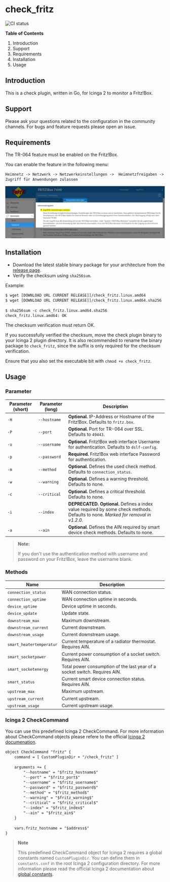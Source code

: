 # check_fritz

![CI status](https://travis-ci.org/mcktr/check_fritz.svg?branch=master)

**Table of Contents**

1. Introduction
2. Support
3. Requirements
4. Installation
5. Usage

## Introduction

This is a check plugin, written in Go, for Icinga 2 to monitor a Fritz!Box.

## Support

Please ask your questions related to the configuration in the community channels. For bugs and feature requests 
please open an issue. 

## Requirements

The TR-064 feature must be enabled on the Fritz!Box.

You can enable the feature in the following menu:

```
Heimnetz -> Netzwerk -> Netzwerkeinstellungen ->  Heimnetzfreigaben -> Zugriff für Anwendungen zulassen
```

![Fritz!Box configuration](doc/images/fritzbox-configuration-tr064.png)

## Installation

* Download the latest stable binary package for your architecture from the [release page](https://github.com/mcktr/check_fritz/releases).
* Verify the checksum using `sha256sum`.

Example:

```
$ wget [DOWNLOAD URL CURRENT RELEASE]]/check_fritz.linux.amd64
$ wget [DOWNLOAD URL CURRENT RELEASE]]/check_fritz.linux.amd64.sha256

$ sha256sum -c check_fritz.linux.amd64.sha256
check_fritz.linux.amd64: OK
```

The checksum verification must return OK.

If you successfully verified the checksum, move the check plugin binary to your Icinga 2 plugin directory. It is also 
recommended to rename the binary package to `check_fritz`, since the suffix is only required for the checksum verification.

Ensure that you also set the executable bit with `chmod +x check_fritz`.

## Usage

### Parameter

| Parameter (short) | Parameter (long) | Description                                                                                                                           |
|-------------------|------------------|---------------------------------------------------------------------------------------------------------------------------------------|
| `-H`              | `--hostname`     | **Optional.** IP-Address or Hostname of the Fritz!Box. Defaults to `fritz.box`.                                                       |
| `-P`              | `--port`         | **Optional.** Port for TR-064 over SSL. Defaults to `49443`.                                                                          |
| `-u`              | `--username`     | **Optional.** Fritz!Box web interface Username for authentication. Defaults to `dslf-config`.                                         |
| `-p`              | `--password`     | **Required.** Fritz!Box web interface Password for authentication.                                                                    |
| `-m`              | `--method`       | **Optional.** Defines the used check method. Defaults to `connection_status`.                                                         |
| `-w`              | `--warning`      | **Optional.** Defines a warning threshold. Defaults to none.                                                                          |
| `-c`              | `--critical`     | **Optional.** Defines a critical threshold. Defaults to none.                                                                         |
| `-i`              | `--index`        | **DEPRECATED.** **Optional.** Defines a index value required by some check methods. Defaults to none. _Marked for removal in v1.2.0._ |
| `-a`              | `--ain`          | **Optional.** Defines the AIN required by smart device check methods. Defaults to none.                                               |

> **Note:**
>
> If you don't use the authentication method with username and password on your Fritz!Box, leave the username blank.


### Methods

| Name                     | Description                                                                 |
|--------------------------|-----------------------------------------------------------------------------|
| `connection_status`      | WAN connection status.                                                      |
| `connection_uptime`      | WAN connection uptime in seconds.                                           |
| `device_uptime`          | Device uptime in seconds.                                                   |
| `device_update`          | Update state.                                                               |
| `downstream_max`         | Maximum downstream.                                                         |
| `downstream_current`     | Current downstream.                                                         |
| `downstream_usage`       | Current downstream usage.                                                   |
| `smart_heatertemperatur` | Current temperature of a radiator thermostat. Requires AIN.                 |
| `smart_socketpower`      | Current power consumption of a socket switch. Requires AIN.                 |
| `smart_socketenergy`     | Total power consumption of the last year of a socket switch.  Requires AIN. |
| `smart_status`           | Current smart device connection status. Requires AIN.                       |
| `upstream_max`           | Maximum upstream.                                                           |
| `upstream_current`       | Current upstream.                                                           |
| `upstream_usage`         | Current upstream usage.                                                     |

### Icinga 2 CheckCommand

You can use this predefined Icinga 2 CheckCommand. For more information about CheckCommand objects please refere to 
the official [Icinga 2 documenation](https://icinga.com/docs/icinga2/latest/). 

```
object CheckCommand "fritz" {
	command = [ CustomPluginDir + "/check_fritz" ]

	arguments += {
		"--hostname" = "$fritz_hostname$"
		"--port" = "$fritz_port$"
		"--username" = "$fritz_username$"
		"--password" = "$fritz_password$"
		"--method" = "$fritz_method$"
		"--warning" = "$fritz_warning$"
		"--critical" = "$fritz_critical$"
		"--index" = "$fritz_index$"
		"--ain" = "$fritz_ain$"
	}

	vars.fritz_hostname = "$address$"
}
```

> **Note**
>
> This predefined CheckCommand object for Icinga 2 requires a global constants named `CustomPluginDir`.
> You can define them in `constants.conf` in the root Icinga 2 configuration directory. For more information
> please read the official Icinga 2 documentation about [global constants](https://icinga.com/docs/icinga2/latest/doc/04-configuring-icinga-2/#constants-conf).
